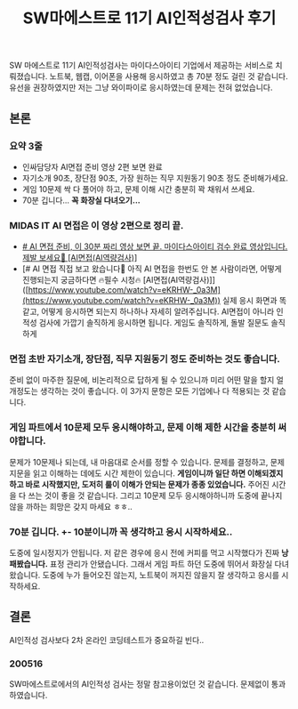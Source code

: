 ﻿---
title:  "SW마에스트로 11기 AI인적성검사 후기"
excerpt: "마이다스아이티 제공 AI인적성검사 응시 후기입니다."

categories:
  - 기타
tags:
  - 취업준비
  - SW마에스트로
last_modified_at: 2020-04-25TO00:30:00+09:00
---

SW 마에스트로 11기 AI인적성검사는 마이다스아이티 기업에서 제공하는 서비스로 치뤄졌습니다. 노트북, 웹캡, 이어폰을 사용해 응시하였고 총 70분 정도 걸린 것 같습니다. 유선을 권장하였지만 저는 그냥 와이파이로 응시하였는데 문제는 전혀 없었습니다.

## 본론

### 요약 3줄 
- 인싸담당자 AI면접 준비 영상 2편 보면 완료
- 자기소개 90초, 장단점 90초, 가장 원하는 직무 지원동기 90초 정도 준비해가세요.
- 게임 10문제 싹 다 풀어야 하고, 문제 이해 시간 충분히 꽉 채워서 쓰세요.
- 70분 깁니다... **꼭 화장실 다녀오기...**


### MIDAS IT AI 면접은 이 영상 2편으로 정리 끝.
- [# AI 면접 준비, 이 30분 짜리 영상 보면 끝. 마이다스아이티 검수 완료 영상입니다. 제발 보세요🙏 [AI면접(AI역량검사)]](https://youtu.be/6EB9lEr2kC0)
- [# AI 면접 직접 보고 왔습니다💪 아직 AI 면접을 한번도 안 본 사람이라면, 어떻게 진행되는지 궁금하다면 🔥필수 시청🔥 [AI면접(AI역량검사)]]
([https://www.youtube.com/watch?v=eKRHW-_0a3M](https://www.youtube.com/watch?v=eKRHW-_0a3M))
    실제 응시 화면과 똑같고, 어떻게 응시하면 되는지 하나하나 자세히 알려주십니다.
    AI면접이 아니라 인적성 검사에 가깝기 솔직하게 응시하면 됩니다.
    게임도 솔직하게, 돌발 질문도 솔직하게

### 면접 초반 자기소개, 장단점, 직무 지원동기 정도 준비하는 것도 좋습니다.
준비 없이 마주한 질문에, 비논리적으로 답하게 될 수 있으니까 미리 어떤 말을 할지 얼개정도는 생각하는 것이 좋습니다. 이 3가지 문항은 모든 기업에나 다 적용되는 것 같습니다.

### 게임 파트에서 10문제 모두 응시해야하고, 문제 이해 제한 시간을 충분히 써야합니다.
문제가 10문제나 되는데, 내 마음대로 순서를 정할 수 있습니다. 문제를 결정하고, 문제 지문을 읽고 이해하는 데에도 시간 제한이 있습니다. **게임이니까 일단 하면 이해되겠지 하고 바로 시작했지만, 도저히 룰이 이해가 안되는 문제가 종종 있었습니다.** 주어진 시간을 다 쓰는 것이 좋을 것 같습니다. 그리고 10문제 모두 응시해야하니까 도중에 끝나지 않을 까하는 희망은 갖지 마세요 ㅎㅎ..

### 70분 깁니다. +- 10분이니까 꼭 생각하고 응시 시작하세요..
도중에 일시정지가 안됩니다. 저 같은 경우에 응시 전에 커피를 먹고 시작했다가 진짜 **낭패봤습니다.** 표정 관리가 안됐습니다. 그래서 게임 파트 하던 도중에 뛰어서 화장실 다녀왔습니다. 도중에 누가 들어오진 않는지, 노트북이 꺼지진 않을지 잘 생각하고 응시를 시작하세요.

## 결론 
AI인적성 검사보다 2차 온라인 코딩테스트가 중요하길 빈다..

### 200516
SW마에스트로에서의 AI인적성 검사는 정말 참고용이었던 것 같습니다. 문제없이 통과하였습니다.